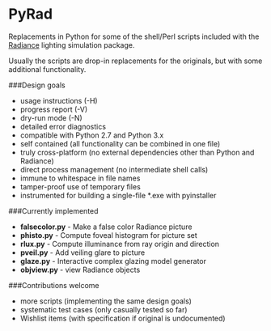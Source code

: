 # PyRad
Replacements in Python for some of the shell/Perl scripts included with the
[Radiance](http://www.radiance-online.org/) lighting simulation package.

Usually the scripts are drop-in replacements for the originals, but with
some additional functionality.

###Design goals
 - usage instructions (-H)
 - progress report (-V)
 - dry-run mode (-N)
 - detailed error diagnostics
 - compatible with Python 2.7 and Python 3.x
 - self contained (all functionality can be combined in one file)
 - truly cross-platform (no external dependencies other than Python and Radiance)
 - direct process management (no intermediate shell calls)
 - immune to whitespace in file names
 - tamper-proof use of temporary files
 - instrumented for building a single-file *.exe with pyinstaller

###Currently implemented
 * **falsecolor.py** - Make a false color Radiance picture
 * **phisto.py** - Compute foveal histogram for picture set
 * **rlux.py** - Compute illuminance from ray origin and direction
 * **pveil.py** - Add veiling glare to picture
 * **glaze.py** - Interactive complex glazing model generator
 * **objview.py** - view Radiance objects

###Contributions welcome
 - more scripts (implementing the same design goals)
 - systematic test cases (only casually tested so far)
 - Wishlist items (with specification if original is undocumented)
